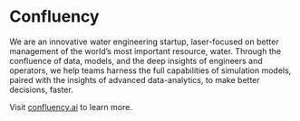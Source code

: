 # Confluency

We are an innovative water engineering startup, laser-focused on better management of the world’s most important resource, water. Through the confluence of data, models, and the deep insights of engineers and operators, we help teams harness the full capabilities of simulation models, paired with the insights of advanced data-analytics, to make better decisions, faster.

Visit [confluency.ai](https://www.confluency.ai/) to learn more.
